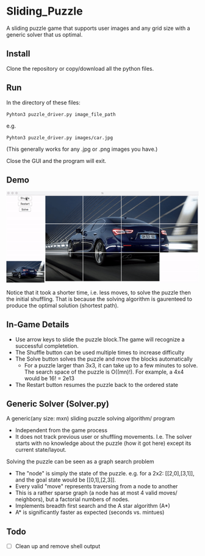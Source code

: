 # Sliding_Puzzle
A sliding puzzle game that supports user images and any grid size with a generic solver that us optimal.


## Install
Clone the repository or copy/download all the python files.

## Run
In the directory of these files:
```shell
Pyhton3 puzzle_driver.py image_file_path
```
e.g.
```shell
Pyhton3 puzzle_driver.py images/car.jpg
```
(This generally works for any .jpg or .png images you have.)

Close the GUI and the program will exit.

## Demo
![demo](puzzle_demo.gif)

Notice that it took a shorter time, i.e. less moves, to solve the puzzle then the initial shuffling. That is because the solving algorithm is gaurenteed to produce the optimal solution (shortest path).

## In-Game Details
- Use arrow keys to slide the puzzle block.The game will recognize a successful completetion.
- The Shuffle button can be used multiple times to increase difficulty
- The Solve button solves the puzzle and move the blocks automatically
  - For a puzzle larger than 3x3, it can take up to a few minutes to solve. The search space of the puzzle is O((mn)!). For example, a 4x4 would be 16! = 2e13
- The Restart button resumes the puzzle back to the ordered state

## Generic Solver (Solver.py)
A generic(any size: mxn) sliding puzzle solving algorithm/ program
- Independent from the game process
- It does not track previous user or shuffling movements. I.e. The solver starts with no knowledge about the puzzle (how it got here) except its current state/layout.

Solving the puzzle can be seen as a graph search problem
- The "node" is simply the state of the puzzle. e.g. for a 2x2: [[2,0],[3,1]], and the goal state would be [[0,1],[2,3]].
- Every valid "move" represents traversing from a node to another
- This is a rather sparse graph (a node has at most 4 valid moves/ neighbors), but a factorial numbers of nodes.
- Implements breadth first search and the A star algorithm (A*)
- A* is significantly faster as expected (seconds vs. mintues)

## Todo
- [ ] Clean up and remove shell output
